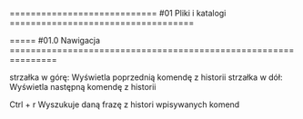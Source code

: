 ============================ #01 Pliki i katalogi ===================================

===== #01.0 Nawigacja ===============================================================

strzałka w górę: Wyświetla poprzednią komendę z historii
strzałka w dół: Wyświetla następną komendę z historii

Ctrl + r Wyszukuje daną frazę z histori wpisywanych komend

